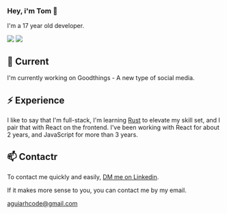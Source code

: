 ### Hey, i'm Tom 👋

I'm a 17 year old developer.

<div> 
  <a href = "mailto:aguiarhcode@gmail.com"><img src="https://img.shields.io/badge/-Gmail-%23333?style=for-the-badge&logo=gmail&logoColor=white" target="_blank"></a>
  <a href="https://www.linkedin.com/in/tom%C3%A1s-aguiar-6690481ab/" target="_blank"><img src="https://img.shields.io/badge/-LinkedIn-%230077B5?style=for-the-badge&logo=linkedin&logoColor=white" target="_blank"></a> 
 
</div>

## 🔭 Current

I'm currently working on Goodthings - A new type of social media.
## ⚡️ Experience

I like to say that I'm full-stack, I'm learning [Rust](https://www.rust-lang.org/) to elevate my skill set, and I pair that with React on the frontend. I've been working with React for about 2 years, and JavaScript for more than 3 years.

## 📫 Contactr

To contact me quickly and easily, [DM me on Linkedin](https://www.linkedin.com/in/tom%C3%A1s-aguiar-6690481ab/).

If it makes more sense to you, you can contact me by my email.

aguiarhcode@gmail.com
